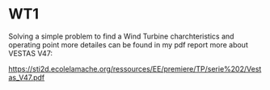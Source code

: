 # WT1
Solving a simple problem to find a Wind Turbine charchteristics and operating point
more detailes can be found in my pdf report
more about VESTAS V47:

  https://sti2d.ecolelamache.org/ressources/EE/premiere/TP/serie%202/Vestas_V47.pdf

  

